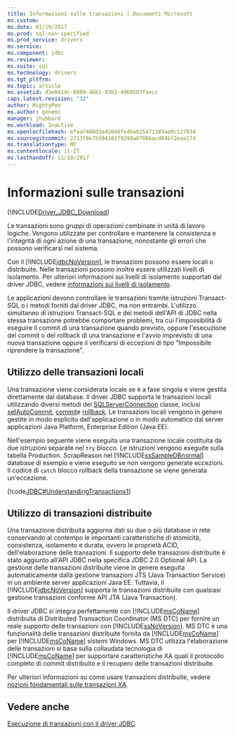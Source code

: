 ```yaml
---
title: Informazioni sulle transazioni | Documenti Microsoft
ms.custom: 
ms.date: 01/19/2017
ms.prod: sql-non-specified
ms.prod_service: drivers
ms.service: 
ms.component: jdbc
ms.reviewer: 
ms.suite: sql
ms.technology: drivers
ms.tgt_pltfrm: 
ms.topic: article
ms.assetid: d3e0414c-6809-4bb1-93b1-4960507faecc
caps.latest.revision: "32"
author: MightyPen
ms.author: genemi
manager: jhubbard
ms.workload: Inactive
ms.openlocfilehash: efaa7480d3a42048fe4ba625471383ae0c127034
ms.sourcegitcommit: 2713f8e7b504101f9298a0706bacd84bf2eaa174
ms.translationtype: MT
ms.contentlocale: it-IT
ms.lasthandoff: 11/18/2017
---
```

# <a name="understanding-transactions"></a>Informazioni sulle transazioni
[!INCLUDE[Driver_JDBC_Download](../../includes/driver_jdbc_download.md)]

  Le transazioni sono gruppi di operazioni combinate in unità di lavoro logiche. Vengono utilizzate per controllare e mantenere la consistenza e l'integrità di ogni azione di una transazione, nonostante gli errori che possono verificarsi nel sistema.  
  
 Con il [!INCLUDE[jdbcNoVersion](../../includes/jdbcnoversion_md.md)], le transazioni possono essere locali o distribuite. Nelle transazioni possono inoltre essere utilizzati livelli di isolamento. Per ulteriori informazioni sui livelli di isolamento supportati dal driver JDBC, vedere [informazioni sui livelli di isolamento](../../connect/jdbc/understanding-isolation-levels.md).  
  
 Le applicazioni devono controllare le transazioni tramite istruzioni Transact-SQL o i metodi forniti dal driver JDBC, ma non entrambi. L'utilizzo simultaneo di istruzioni Transact-SQL e dei metodi dell'API di JDBC nella stessa transazione potrebbe comportare problemi, tra cui l'impossibilità di eseguire il commit di una transazione quando previsto, oppure l'esecuzione del commit o del rollback di una transazione e l'avvio imprevisto di una nuova transazione oppure il verificarsi di eccezioni di tipo "Impossibile riprendere la transazione".  
  
## <a name="using-local-transactions"></a>Utilizzo delle transazioni locali  
 Una transazione viene considerata locale se è a fase singola e viene gestita direttamente dal database. Il driver JDBC supporta le transazioni locali utilizzando diversi metodi del [SQLServerConnection](../../connect/jdbc/reference/sqlserverconnection-class.md) classe, inclusi [setAutoCommit](../../connect/jdbc/reference/setautocommit-method-sqlserverconnection.md), [commit](../../connect/jdbc/reference/commit-method-sqlserverconnection.md)e [rollback](../../connect/jdbc/reference/rollback-method.md). Le transazioni locali vengono in genere gestite in modo esplicito dall'applicazione o in modo automatico dal server applicazioni Java Platform, Enterprise Edition (Java EE).  
  
 Nell'esempio seguente viene eseguita una transazione locale costituita da due istruzioni separate nel `try` blocco. Le istruzioni vengono eseguite sulla tabella Production. ScrapReason nel [!INCLUDE[ssSampleDBnormal](../../includes/sssampledbnormal_md.md)] database di esempio e viene eseguito se non vengono generate eccezioni. Il codice di `catch` blocco rollback della transazione se viene generata un'eccezione.  
  
 [!code[JDBC#UnderstandingTransactions1](../../connect/jdbc/codesnippet/Java/understanding-transactions_1.java)]  
  
## <a name="using-distributed-transactions"></a>Utilizzo di transazioni distribuite  
 Una transazione distribuita aggiorna dati su due o più database in rete conservando al contempo le importanti caratteristiche di atomicità, consistenza, isolamento e durata, ovvero le proprietà ACID, dell'elaborazione delle transazioni. Il supporto delle transazioni distribuite è stato aggiunto all'API JDBC nella specifica JDBC 2.0 Optional API. La gestione delle transazioni distribuite viene in genere eseguita automaticamente dalla gestione transazioni JTS (Java Transaction Service) in un ambiente server applicazioni Java EE. Tuttavia, il [!INCLUDE[jdbcNoVersion](../../includes/jdbcnoversion_md.md)] supporta le transazioni distribuite con qualsiasi gestione transazioni conforme API JTA (Java Transaction).  
  
 Il driver JDBC si integra perfettamente con [!INCLUDE[msCoName](../../includes/msconame_md.md)] distribuita di Distributed Transaction Coordinator (MS DTC) per fornire un reale supporto delle transazioni con [!INCLUDE[ssNoVersion](../../includes/ssnoversion_md.md)]. MS DTC è una funzionalità delle transazioni distribuite fornita da [!INCLUDE[msCoName](../../includes/msconame_md.md)] per [!INCLUDE[msCoName](../../includes/msconame_md.md)] sistemi Windows. MS DTC utilizza l'elaborazione delle transazioni si basa sulla collaudata tecnologia di [!INCLUDE[msCoName](../../includes/msconame_md.md)] per supportare caratteristiche XA quali il protocollo completo di commit distribuito e il recupero delle transazioni distribuite.  
  
 Per ulteriori informazioni su come usare transazioni distribuite, vedere [nozioni fondamentali sulle transazioni XA](../../connect/jdbc/understanding-xa-transactions.md).  
  
## <a name="see-also"></a>Vedere anche  
 [Esecuzione di transazioni con il driver JDBC](../../connect/jdbc/performing-transactions-with-the-jdbc-driver.md)  
  
  
